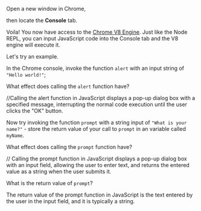 Open a new window in Chrome,

then locate the **Console** tab.

Voila! You now have access to the [Chrome V8 Engine](https://www.cloudflare.com/en-gb/learning/serverless/glossary/what-is-chrome-v8/).
Just like the Node REPL, you can input JavaScript code into the Console tab and the V8 engine will execute it.

Let's try an example.

In the Chrome console,
invoke the function `alert` with an input string of `"Hello world!"`;

What effect does calling the `alert` function have?

//Calling the alert function in JavaScript displays a pop-up dialog box with a specified message, interrupting the normal code execution until the user clicks the "OK" button.

Now try invoking the function `prompt` with a string input of `"What is your name?"` - store the return value of your call to `prompt` in an variable called `myName`.

What effect does calling the `prompt` function have?

//
Calling the prompt function in JavaScript displays a pop-up dialog box with an input field, allowing the user to enter text, and returns the entered value as a string when the user submits it.

What is the return value of `prompt`?


The return value of the prompt function in JavaScript is the text entered by the user in the input field, and it is typically a string.